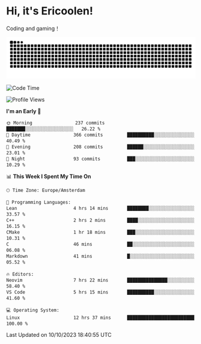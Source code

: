 # Hi, it's Ericoolen!
Coding and gaming！

<picture>
  <source media="(prefers-color-scheme: dark)" srcset="https://raw.githubusercontent.com/Eric-Song-Nop/Eric-Song-Nop/output/github-contribution-grid-snake-dark.svg">
  <source media="(prefers-color-scheme: light)" srcset="https://raw.githubusercontent.com/Eric-Song-Nop/Eric-Song-Nop/output/github-contribution-grid-snake.svg">
  <img alt="github contribution grid snake animation" src="https://raw.githubusercontent.com/Eric-Song-Nop/Eric-Song-Nop/output/github-contribution-grid-snake.svg">
</picture>

<!--START_SECTION:waka-->
![Code Time](http://img.shields.io/badge/Code%20Time-1%2C039%20hrs%2047%20mins-blue)

![Profile Views](http://img.shields.io/badge/Profile%20Views-2-blue)

**I'm an Early 🐤** 

```text
🌞 Morning                237 commits         ███████░░░░░░░░░░░░░░░░░░   26.22 % 
🌆 Daytime                366 commits         ██████████░░░░░░░░░░░░░░░   40.49 % 
🌃 Evening                208 commits         ██████░░░░░░░░░░░░░░░░░░░   23.01 % 
🌙 Night                  93 commits          ███░░░░░░░░░░░░░░░░░░░░░░   10.29 % 
```


📊 **This Week I Spent My Time On** 

```text
🕑︎ Time Zone: Europe/Amsterdam

💬 Programming Languages: 
Lean                     4 hrs 14 mins       ████████░░░░░░░░░░░░░░░░░   33.57 % 
C++                      2 hrs 2 mins        ████░░░░░░░░░░░░░░░░░░░░░   16.15 % 
CMake                    1 hr 18 mins        ███░░░░░░░░░░░░░░░░░░░░░░   10.31 % 
C                        46 mins             ██░░░░░░░░░░░░░░░░░░░░░░░   06.08 % 
Markdown                 41 mins             █░░░░░░░░░░░░░░░░░░░░░░░░   05.52 % 

🔥 Editors: 
Neovim                   7 hrs 22 mins       ███████████████░░░░░░░░░░   58.40 % 
VS Code                  5 hrs 15 mins       ██████████░░░░░░░░░░░░░░░   41.60 % 

💻 Operating System: 
Linux                    12 hrs 37 mins      █████████████████████████   100.00 % 
```


 Last Updated on 10/10/2023 18:40:55 UTC
<!--END_SECTION:waka-->
